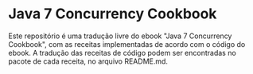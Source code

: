 # Java 7 Concurrency Cookbook

Este repositório é uma tradução livre do ebook "Java 7 Concurrency Cookbook", com as receitas implementadas de acordo com o código do ebook.
A tradução das receitas de código podem ser encontradas no pacote de cada receita, no arquivo README.md.
